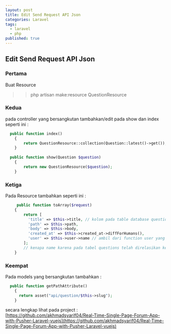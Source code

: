 ```yaml
---
layout: post
title: Edit Send Request API Json
categories: Laravel
tags:
  - laravel
  - php
published: true
---
```

## Edit Send Request API Json

### Pertama
Buat Resource
>> php artisan make:resource QuestionResource

### Kedua
pada controller yang bersangkutan tambahkan/edit pada show dan index seperti ini :  
```php
  public function index()
    {
        return QuestionResource::collection(Question::latest()->get()); // agar mengikuti aturan dari resource
    }
    
  public function show(Question $question)
    {
        return new QuestionResource($question);
    }
```

### Ketiga
Pada Resource tambahkan seperti ini :  
```php
     public function toArray($request)
    {
        return [
          'title' => $this->title, // kolom pada table database question
          'path' => $this->path,
          'body' => $this->body,
          'created_at' => $this->created_at->diffForHumans(),
          'user' => $this->user->name // ambil dari function user yang ada pada models questions yg telah direlasikan
        ];
        // kenapa name karena pada tabel questions telah direlasikan ke user jadi bisa didapatkan name user, ini untuk menghindari users tau id user tersebut ketka dikirim dengan API
    }
```

### Keempat
Pada models yang bersangkutan tambahkan :
```php
  public function getPathAttribute()
    {
      return asset("api/question/$this->slug");
    }
```

secara lengkap lihat pada project : [https://github.com/akhmadsyarif04/Real-Time-Single-Page-Forum-App-with-Pusher-Laravel-vuejs](https://github.com/akhmadsyarif04/Real-Time-Single-Page-Forum-App-with-Pusher-Laravel-vuejs)
